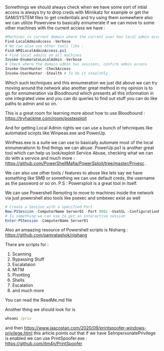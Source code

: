 Somethings we should always check when we have some sort of intial access is always try to drop creds with Mimikatz for example or get the SAM/SYSTEM files to get credentials and try using them somewhere also we can utilize Powerview to basically ennumerate if we can move to some other machines with the current access we have :

```PowerShell
#Machines in current domain where the current user has local admin access
Find-LocalAdminAccess -Verbose
# We can also use other tools like : 
Find-WMILocalAdminAccess.ps1
# Find local admins on all machines
Invoke-EnumerateLocalAdmin -Verbose
# Check where the domain admin has sessions, confirm admin access 
Invoke-UserHunter -CheckAccess
Invoke-UserHunter -Stealth # To do it stealthly

```

Which such techniques and this ennumeration we just did above we can try moving around the network also another great method in my opinion is to go for ennumeration via Bloodhound which presents all this information in one integrated view and you can do queries to find out stuff you can do like paths to admin and so on.

This is a great room for learning more about how to use Bloodhound : https://tryhackme.com/room/postexploit

And for getting Local Admin rights we can use a bunch of tehcniques like automated scirpts like Winpeas.exe and PowerUp.

WinPeas.exe is a suite we can use to basically automate most of the local ennumerationn to find things we can abuse. 
PowerUp.ps1 is another great tool which can help us look/exploit Service Abuse, checking what we can do with a service and much more : https://github.com/PowerShellMafia/PowerSploit/tree/master/Privesc .

We can also use other tools / features to abuse like lets say we have something like SMB or something we can use default creds, the username as the password or so on.
P.S : Powersploit is a great tool in itself.

We can use Powershell Remoting to move to machines inside the network via just powershell also tools like psexec and smbexec exist as well 

```PowerShell
# Create a Session with a specified Port 
New-PSSession -ComputerName Server01 -Port 8081 -UseSSL -ConfigurationName E12 
# Is something we can use to get an interactive session 
Enter-PSSession -ComputerName Server01
```

Also an amaazing resource of Powershell scripts is Nishang : https://github.com/samratashok/nishang

There are scripts for : 
1. Scanning 
2. Bypassing Stuff
3. Escalataion
4. MITM
5. Pivotting
6. Shells
7. Escalation
8. and much more

You can read the ReadMe.md file 


Another thing we should look for is 
```cmd
whoami /priv
```

and then https://www.jaacostan.com/2020/09/printspoofer-windows-privilege.html this article points out that if we have SeImpersonatePrivilege is enabled we can use PrintSpoofer.exe : https://github.com/itm4n/PrintSpoofer


